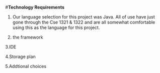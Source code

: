 #**Technology Requirements**


1. Our language selection for this project was Java. All of use have just gone through the Cse 1321 & 1322 and are all somewhat comfortable using this as the language for this project.


2. the framework


3.IDE 


4.Storage plan 


5.Addtional choices 

